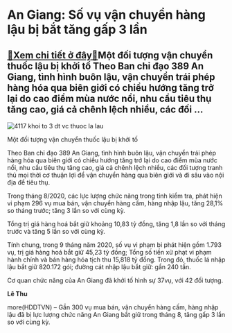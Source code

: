An Giang: Số vụ vận chuyển hàng lậu bị bắt tăng gấp 3 lần
=========================================================

[:gift:Xem chi tiết ở đây:gift:](https://hddtvn.com/an-giang-so-vu-van-chuyen-hang-lau-bi-bat-tang-gap-3-lan/)Một đối tượng vận chuyển thuốc lậu bị khởi tố Theo Ban chỉ đạo 389 An Giang, tình hình buôn lậu, vận chuyển trái phép hàng hóa qua biên giới có chiều hướng tăng trở lại do cao điểm mùa nước nổi, nhu cầu tiêu thụ tăng cao, giá cả chênh lệch nhiều, các đối …
----------------------------------------------------------------------------------------------------------------------------------------------------------------------------------------------------------------------------------------------------------------





![4117 khoi to 3 dt vc thuoc la lau](https://hddtvn.com/wp-content/uploads/2021/01/4117_Khoi_to_3_dt_vc_thuoc_la_lau.png "undefined")


Một đối tượng vận chuyển thuốc lậu bị khởi tố



Theo Ban chỉ đạo 389 An Giang, tình hình buôn lậu, vận chuyển trái phép hàng hóa qua biên giới có chiều hướng tăng trở lại do cao điểm mùa nước nổi, nhu cầu tiêu thụ tăng cao, giá cả chênh lệch nhiều, các đối tượng tranh thủ mọi thời cơ thuận lợi để vận chuyển hàng qua biên giới và đi sâu vào nội địa để tiêu thụ.


Trong tháng 8/2020, các lực lượng chức năng trong tỉnh kiểm tra, phát hiện vi phạm 296 vụ mua bán, vận chuyển hàng cấm, hàng nhập lậu, tăng 28,1% so tháng trước; tăng 3 lần so với cùng kỳ.


Tổng trị giá hàng hoá bắt giữ khoảng 10,83 tỷ đồng, tăng 1,8 lần so với tháng trước và tăng 5 lần so với cùng kỳ.


Tính chung, trong 9 tháng năm 2020, số vụ vi phạm bi phát hiện gồm 1.793 vụ, trị giá hàng hoá bắt giữ 45,23 tỷ đồng; Tổng số tiền xử phạt vi phạm hành chính và bán hàng hóa tịch thu 15,818 tỷ đồng. Trong đó, thuốc lá nhập lậu bắt giữ 820.172 gói; đường cát nhập lậu bắt giữ: gần 240 tấn.


Cơ quan chức năng của An Giang đã khởi tố hình sự 37vụ, với 42 đối tượng.




**Lê Thu**



more(HDDTVN) – Gần 300 vụ mua bán, vận chuyển hàng cấm, hàng nhập lậu đã bị lực lượng chức năng An Giang bắt giữ trong tháng 8, tăng gấp 3 lần so với cùng kỳ.

